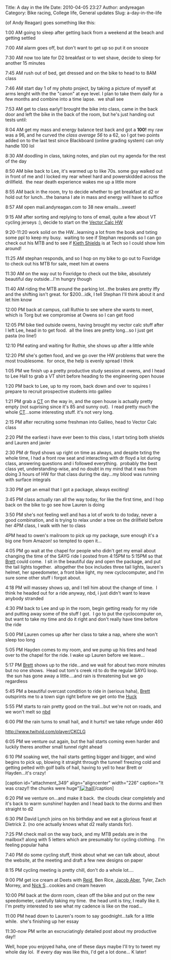 Title: A day in the life
Date: 2010-04-05 23:27
Author: andyreagan
Category: Bike racing, College life, General updates
Slug: a-day-in-the-life

(of Andy Reagan) goes something like this:

1:00 AM going to sleep after getting back from a weekend at the beach
and getting settled

7:00 AM alarm goes off, but don't want to get up so put it on snooze

7:30 AM now too late for D2 breakfast or to wet shave, decide to sleep
for another 15 minutes

7:45 AM rush out of bed, get dressed and on the bike to head to to 8AM
class

7:46 AM start day 1 of my photo project, by taking a picture of myself
at arms lenght with the the "canon" at eye level. I plan to take them
daily for a few months and combine into a time lapse.  we shall see

7:53 AM get to class early!! brought the bike into class, came in the
back door and left the bike in the back of the room, but he's just
handing out tests until:

8:04 AM get my mass and energy balance test back and got a **100!** my
raw was a 96, and he curved the *class average 56* to a 62, so I got two
points added on to the last test since Blackboard (online grading
system) can only handle 100 lol

8:30 AM doodling in class, taking notes, and plan out my agenda for the
rest of the day

8:50 AM bike back to Lee, it's warmed up to like 70s. some guy walked
out in front of me and I locked my rear wheel hard and powerskidded
across the drillfield.  the near death experience wakes me up a little
more

8:55 AM back in the room, try to decide whether to get breakfast at d2
or hold out for lunch...the banana I ate in mass and energy will have to
suffice

8:57 AM open mail.andyreagan.com to 38 new emails...sweet!

9:15 AM after sorting and replying to tons of email, quite a few about
VT cycling jerseys :), decide to start on the [Vector Calc
HW](https://scholar.vt.edu/access/content/group/3b711cc8-ae2f-4ab9-8153-72d41f073404/Homework%20assignments%20and%20solutions)

9:20-11:20 work solid on the HW...learning a lot from the book and
txting some ppl to keep my busy.  waiting to see if Stephan responds so
I can go check out his MTB and to see if [Kieth
Shields](http://www.kdshields.com/) is at Tech so I could show him
around!

11:25 AM stephan responds, and so I hop on my bike to go out to Foxridge
to check out his MTB for sale, meet him at owens

11:30 AM on the way out to Foxridge to check out the bike, absolutely
beautiful day outside...I'm hungry though

11:40 AM riding the MTB around the parking lot...the brakes are pretty
iffy and the shifting isn't great. for \$200...idk, I tell Stephan I'll
think about it and let him know

12:00 PM back at campus, call Ruthie to see where she wants to meet,
which is Torg but we compromise at Owens so I can get food

12:05 PM bike tied outside owens, having brought my vector calc stuff
after I left Lee, head in to get food.  all the lines are pretty
long...so I just get pasta (no line!)

12:10 PM eating and waiting for Ruthie, she shows up after a little
while

12:20 PM she's gotten food, and we go over the HW problems that were the
most troublesome.  for once, the help is evenly spread I think

1:05 PM we finish up a pretty productive study session at owens, and I
head to Lee Hall to grab a VT shirt before heading to the engineering
open house

1:20 PM back to Lee, up to my room, back down and over to squires I
prepare to recruit prospective students into galileo

1:21 PM grab a [CT](http://www.collegiatetimes.com/) on the way in, and
the open house is actually pretty empty (not suprising since it's 85 and
sunny out).  I read pretty much the whole
[CT](http://www.collegiatetimes.com/)...some interesting stuff. it's not
very long.

2:15 PM after recruiting some freshman into Galileo, head to Vector Calc
class

2:20 PM the earliest i have ever been to this class, I start txting both
shields and Lauren and javier

2:30 PM dr floyd shows up right on time as always, and despite txting
the whole time, I had a front row seat and interacting with dr floyd a
lot during class, answering questions and i followed everything.
 probably the best class yet, understanding-wise, and no doubt in my
mind that it was from doing 3 hours of HW for that class during the
day...my blood was running with surface integrals

3:30 PM get an email that I got a package, always exciting!

3:45 PM class actually ran all the way today, for like the first time,
and I hop back on the bike to go see how Lauren is doing

3:50 PM she's not feeling well and has a lot of work to do today, never
a good combination, and is trying to relax under a tree on the
drillfield before her 4PM class, I walk with her to class

4PM head to owen's mailroom to pick up my package, sure enough it's a
big one from Amazon! so tempted to open it...

4:05 PM go wait at the chapel for people who didn't get my email about
changing the time of the SAYG ride I posted from 4:15PM to 5:15PM so
that [Brett](http://mydailyground.com) could come.  I sit in the
beautiful day and open the package, and put the tail lights together.
 altogether the box includes three tail lights, lauren's helmet, her
speedometer, a front bike light, my new cyclocomputer, and I'm sure some
other stuff i forgot about.

4:18 PM will massey shows up, and I tell him about the change of time.
 I think he headed out for a ride anyway, nbd, i just didn't want to
leave anybody stranded

4:30 PM back to Lee and up in the room, begin getting ready for my ride
and putting away some of the stuff I got.  I go to put the cyclocomputer
on, but want to take my time and do it right and don't really have time
before the ride

5:00 PM Lauren comes up after her class to take a nap, where she won't
sleep too long

5:05 PM Hayden comes to my room, and we pump up his tires and head over
to the chapel for the ride. I wake up Lauren before we leave...

5:17 PM [Brett](http://mydailyground.com) shows up to the ride...and we
wait for about two more minutes but no one shows.  Head out tom's creek
rd to do the regular SAYG loop.  the sun has gone away a little....and
rain is threatening but we go regardless

5:45 PM a beautiful overcast condition to ride in (serious haha),
[Brett](http://mydailyground.com) outsprints me to a town sign right
before we get onto the [Huck](http://www.huckleberrytrail.org/)

5:55 PM starts to rain pretty good on the trail...but we're not on
roads, and we won't melt so
[nbd](http://www.urbandictionary.com/define.php?term=nbd)

6:00 PM the rain turns to small hail, and it hurts!! we take refuge
under 460

<http://www.twitvid.com/player/CKCLG>

6:05 PM we venture out again, but the hail starts coming even harder and
luckily theres another small tunnel right ahead

6:10 PM soaking wet, the hail starts getting bigger and bigger, and wind
begins to pick up, blowing it straight through the tunnel! freezing cold
and getting pelted with golf balls of hail, having to yell to hear Brett
or Hayden...it's crazy!

[caption id="attachment\_349" align="aligncenter" width="226"
caption="It was crazy!! the chunks were
huge"][![](http://andyreagan.com/wp-content/uploads/2010/04/Capture-226x300.jpg "hail")](http://andyreagan.com/wp-content/uploads/2010/04/Capture.jpg)[/caption]

6:20 PM we venture on...and make it back.  the clouds clear completely
and it's back to warm sunshine! hayden and I head back to the dorms and
then straight to d2

6:30 PM David Lynch joins on his birthday and we eat a glorious feast at
Dietrick 2. (no one actually knows what d2 really stands for).

7:25 PM check mail on the way back, and my MTB pedals are in the
mailbox!! along with 5 letters which are presumably for cycling
clothing.  I'm feeling popular haha

7:40 PM do some cycling stuff, think about what we can talk about, about
the website, at the meeting and draft a few new designs on paper

8:15 PM cycling meeting is pretty chill, don't do a whole lot....

9:00 PM get ice cream at Deets with
[Reid](http://bigwatts.blogspot.com/), Ben Rice, [Jacob
Aber](http://bspt-jacob.blogspot.com/), Tyler, Zach Morrey, and [Nick
S](http://fiddleharpa.wordpress.com/)...cookies and cream heaven

10:00 PM back at the dorm room, clean off the bike and put on the new
speedometer, carefully taking my time.  the head unit is tiny, I really
like it. I'm pretty interested to see what my cadence is like on the
road...

11:00 PM head down to Lauren's room to say goodnight...talk for a little
while.  she's finishing up her essay

11:30-now PM write an excruciatingly detailed post about my productive
day!!

Well, hope you enjoyed haha, one of these days maybe I'll try to tweet
my whole day lol.  If every day was like this, I'd get a lot done... K
later!
